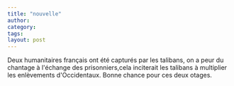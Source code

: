```yaml
---
title: "nouvelle"
author:
category: 
tags: 
layout: post
---
```

Deux humanitaires français ont été capturés par les talibans, on a peur du chantage à l'échange des prisonniers,cela inciterait les talibans à multiplier les enlèvements d'Occidentaux.
Bonne chance pour ces deux otages.

